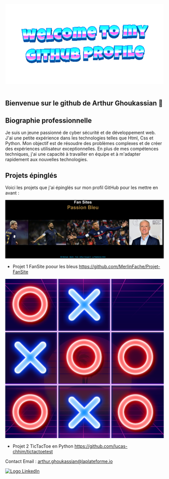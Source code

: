 <div align="center">
	<img src="welcome-header.gif" alt="welcome to my github profile">
	<br>
	<br>
</div>

## Bienvenue sur le github de Arthur Ghoukassian 👋

## Biographie professionnelle

Je suis un jeune passionné de cyber sécurité et de développement web. J'ai une petite expérience dans les technologies telles que Html, Css et Python. Mon objectif est de résoudre des problèmes complexes et de créer des expériences utilisateur exceptionnelles. En plus de mes compétences techniques, j'ai une capacité à travailler en équipe et à m'adapter rapidement aux nouvelles technologies.


## Projets épinglés

Voici les projets que j'ai épinglés sur mon profil GitHub pour les mettre en avant :

<img src="fansite.png">

- Projet 1 FanSite poour les bleus https://github.com/MerlinFache/Projet-FanSite
  
<img src="tictactoe.png">

- Projet 2 TicTacToe en Python https://github.com/lucas-chhim/tictactoetest

Contact 
Email : arthur.ghoukassian@laplateforme.io

[![Logo LinkedIn](https://upload.wikimedia.org/wikipedia/commons/7/7a/LinkedIn_logo_initials.png)](https://www.linkedin.com/in/votre-nom-utilisateur/)


<!--
**ArthurGhoukassian/ArthurGhoukassian** is a ✨ _special_ ✨ repository because its `README.md` (this file) appears on your GitHub profile.

Here are some ideas to get you started:

- 🔭 I’m currently working on ...
- 🌱 I’m currently learning ...
- 👯 I’m looking to collaborate on ...
- 🤔 I’m looking for help with ...
- 💬 Ask me about ...
- 📫 How to reach me: ...
- 😄 Pronouns: ...
- ⚡ Fun fact: ...
-->
